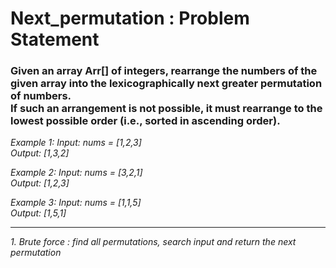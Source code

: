 # Next_permutation : Problem Statement

### Given an array Arr[] of integers, rearrange the numbers of the given array into the lexicographically next greater permutation of numbers. <br> If such an arrangement is not possible, it must rearrange to the lowest possible order (i.e., sorted in ascending order).

*Example 1:
Input: nums = [1,2,3] <br>
Output: [1,3,2]*

*Example 2:
Input: nums = [3,2,1] <br>
Output: [1,2,3]*

*Example 3:
Input: nums = [1,1,5] <br>
Output: [1,5,1]*

---

*1. Brute force : find all permutations, search input and return the next permutation*
